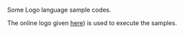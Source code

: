 Some Logo language sample codes.

The online logo given [here](https://www.calormen.com/jslogo/)) is used to execute the samples.
